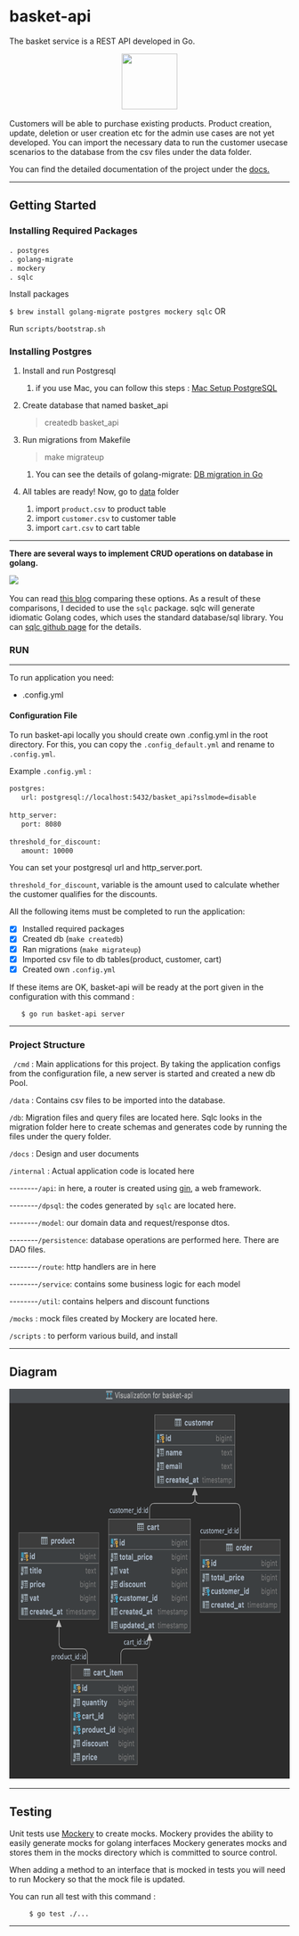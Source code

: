 # basket-api
The basket service is a REST API developed in Go.

<div align="center"><img src="https://media1.giphy.com/media/cv0rLbvCdXBPjw0frO/giphy.gif?cid=ecf05e47if2s2jmqgjmxmjwysm3wzttmtav2zyq7f2clmw2m&rid=giphy.gif&ct=g" height="100" width="100"> </div>


Customers will be able to purchase existing products. Product creation, update, deletion or user creation etc for the admin use cases are not yet developed. 
You can import the necessary data to run the customer usecase scenarios to the database from the csv files under the data folder.

You can find the detailed documentation of the project under the [docs.](https://github.com/damla-unal/basket-api/tree/main/docs)

----
## Getting Started

### Installing Required Packages
    . postgres
    . golang-migrate
    . mockery
    . sqlc

Install packages

`$ brew install golang-migrate postgres mockery sqlc`
OR

Run `scripts/bootstrap.sh`

### Installing Postgres

1. Install and run Postgresql
    1. if you use Mac, you can follow this steps :
       [Mac Setup PostgreSQL](https://sourabhbajaj.com/mac-setup/PostgreSQL/)
2. Create database that named basket_api
   >createdb basket_api
3. Run migrations from Makefile
   > make migrateup
    1. You can see the details of golang-migrate: [DB migration in Go](https://medium.com/geekculture/db-migration-in-go-lang-d325effc55de)
   

4. All tables are ready! Now, go to [data](https://github.com/damla-unal/basket-api/tree/main/data) folder
    1. import `product.csv` to product table
    2. import `customer.csv` to customer table
    3. import `cart.csv` to cart table
   
---

**There are several ways to implement CRUD operations on database in golang.**

![](https://res.cloudinary.com/practicaldev/image/fetch/s--2qYM1Rrb--/c_limit%2Cf_auto%2Cfl_progressive%2Cq_auto%2Cw_880/https://dev-to-uploads.s3.amazonaws.com/i/pkh1m4vcoz6h9hg5e9cs.png) 

You can read [this blog](https://dev.to/techschoolguru/generate-crud-golang-code-from-sql-and-compare-db-sql-gorm-sqlx-sqlc-560j) comparing these options.
As a result of these comparisons, I decided to use the `sqlc` package. sqlc will generate idiomatic Golang codes, which uses the standard database/sql library.
You can [sqlc github page](https://github.com/kyleconroy/sqlc) for the details.



### RUN

---
To run application you need:
- .config.yml

#### Configuration File

To run basket-api locally you should create own .config.yml in the root directory.
For this, you can copy the `.config_default.yml` and rename to `.config.yml`.

Example `.config.yml` :

```
postgres:
   url: postgresql://localhost:5432/basket_api?sslmode=disable

http_server:
   port: 8080

threshold_for_discount:
   amount: 10000
```

You can set your postgresql url and http_server.port.

`threshold_for_discount`, variable is the amount used to calculate whether the customer qualifies for the discounts.

All the following items must be completed to run the application:
 - [x] Installed required packages
 - [x] Created db (`make createdb`)
 - [x] Ran migrations (`make migrateup`)
 - [x] Imported csv file to db tables(product, customer, cart)
 - [x] Created own `.config.yml`

If these items are OK, basket-api will be ready at the port given in the configuration with this command :

       $ go run basket-api server

---

### Project Structure
` /cmd` : 
Main applications for this project. By taking the application configs from the configuration file, a new server is started and created a new db Pool.

`/data` : Contains csv files to be imported into the database.

`/db`: Migration files and query files are located here. Sqlc looks in the migration folder here to create schemas and generates code by running the files under the query folder.

`/docs` : Design and user documents

`/internal` : Actual application code is located here
   

   --------`/api`: in here, a router is created using [gin](https://github.com/gin-gonic/gin), a web framework.

   --------`/dpsql`: the codes generated by `sqlc` are located here.

   --------`/model`: our domain data and request/response dtos.

   --------`/persistence`: database operations are performed here. There are DAO files.

   --------`/route`: http handlers are in here

   --------`/service`: contains some business logic for each model

   --------`/util`: contains helpers and discount functions

`/mocks` : mock files created by Mockery are located here.

`/scripts` : to perform various build, and install

----

## Diagram

<img src="https://github.com/damla-unal/basket-api/blob/d2cc91381658eaf6a0e07e14caacfc6d209456c6/docs/Screen%20Shot%202022-08-08%20at%2010.05.34.png?raw=true" width="750" height="700">

----


## Testing

Unit tests use [Mockery](https://github.com/vektra/mockery) to create mocks. Mockery provides the ability to easily generate mocks for golang interfaces
Mockery generates mocks and stores them in the mocks directory which is committed to source control.

When adding a method to an interface that is mocked in tests you will need to run Mockery so that the mock file is updated.

You can run all test with this command :

         $ go test ./...

-----


